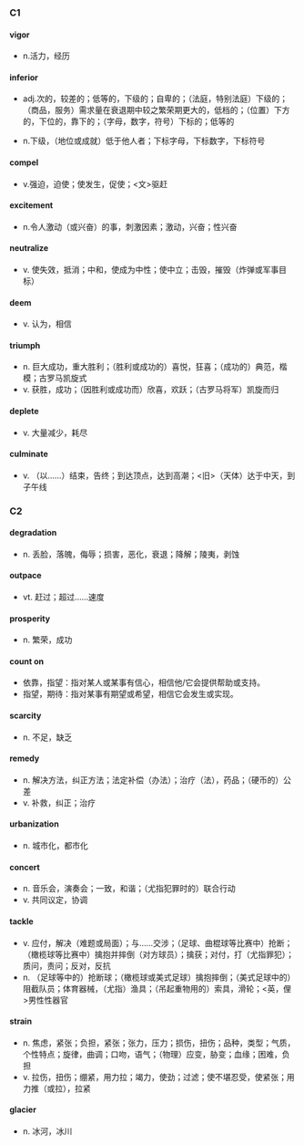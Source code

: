 ### C1

#### vigor

- n.活力，经历

#### inferior 

- adj.次的，较差的；低等的，下级的；自卑的；（法庭，特别法庭）下级的；（商品，服务）需求量在衰退期中较之繁荣期更大的，低档的；（位置）下方的，下位的，靠下的；（字母，数字，符号）下标的；低等的

- n.下级，（地位或成就）低于他人者；下标字母，下标数字，下标符号

#### compel

- v.强迫，迫使；使发生，促使；<文>驱赶

#### excitement

- n.令人激动（或兴奋）的事，刺激因素；激动，兴奋；性兴奋

#### neutralize

- v. 使失效，抵消；中和，使成为中性；使中立；击毁，摧毁（炸弹或军事目标）

#### deem

- v. 认为，相信

#### triumph

- n. 巨大成功，重大胜利；（胜利或成功的）喜悦，狂喜；（成功的）典范，楷模；古罗马凯旋式
- v. 获胜，成功；（因胜利或成功而）欣喜，欢跃；（古罗马将军）凯旋而归

#### deplete

- v. 大量减少，耗尽

#### culminate

- v. （以……）结束，告终；到达顶点，达到高潮；<旧>（天体）达于中天，到子午线

### C2

#### degradation

- n. 丢脸，落魄，侮辱；损害，恶化，衰退；降解；陵夷，剥蚀

#### outpace

- vt. 赶过；超过……速度

#### prosperity

- n. 繁荣，成功

#### count on

- 依靠，指望：指对某人或某事有信心，相信他/它会提供帮助或支持。
- 指望，期待：指对某事有期望或希望，相信它会发生或实现。

#### scarcity

- n. 不足，缺乏

#### remedy

- n. 解决方法，纠正方法；法定补偿（办法）；治疗（法），药品；（硬币的）公差
- v. 补救，纠正；治疗

#### urbanization

- n. 城市化，都市化

#### concert

- n. 音乐会，演奏会；一致，和谐；（尤指犯罪时的）联合行动
- v. 共同议定，协调

#### tackle

- v. 应付，解决（难题或局面）；与……交涉；（足球、曲棍球等比赛中）抢断；（橄榄球等比赛中）擒抱并摔倒（对方球员）；擒获；对付，打（尤指罪犯）；质问，责问；反对，反抗
- n. （足球等中的）抢断球；（橄榄球或美式足球）擒抱摔倒；（美式足球中的）阻截队员；体育器械，（尤指）渔具；（吊起重物用的）索具，滑轮；<英，俚>男性性器官

#### strain

- n. 焦虑，紧张；负担，紧张；张力，压力；损伤，扭伤；品种，类型；气质，个性特点；旋律，曲调；口吻，语气；（物理）应变，胁变；血缘；困难，负担
- v. 拉伤，扭伤；绷紧，用力拉；竭力，使劲；过滤；使不堪忍受，使紧张；用力推（或拉），拉紧

#### glacier

- n. 冰河，冰川

